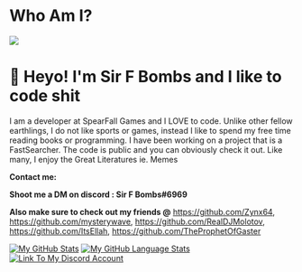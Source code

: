 # Who Am I?
![](https://komarev.com/ghpvc/?username=SlapBoi69&color=green)

# **👋 Heyo! I'm Sir F Bombs and I like to code shit**


I am a developer at SpearFall Games and I LOVE to code.
Unlike other fellow earthlings, I do not like sports or games, instead I like to spend my free time reading books or programming.
I have been working on a project that is a FastSearcher.
The code is public and you can obviously check it out.
Like many, I enjoy the Great Literatures ie. Memes

**Contact me:**

**Shoot me a DM on discord : Sir F Bombs#6969**


**Also make sure to check out my friends @**
                                             https://github.com/Zynx64, https://github.com/mysterywave, https://github.com/RealDJMolotov, https://github.com/ItsEllah, https://github.com/TheProphetOfGaster 


[![My GitHub Stats](https://github-readme-stats.vercel.app/api/?username=SlapBoi69&count_private=true&theme=tokyonight&showicons=true)]()
[![My GitHub Language Stats](https://github-readme-stats.vercel.app/api/top-langs/?username=SlapBoi69&langs_count=5&theme=tokyonight)]()
[![**Link To My Discord Account**](https://github.com/SlapBoi69/SlapBoi69/blob/ReadMe/damn.png)](https://discord.com/users/187316528100802560)
